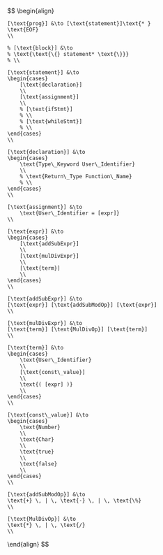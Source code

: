 $$
\begin{align}

    [\text{prog}] &\to [\text{statement}]\text{* }
    \text{EOF}
    \\

    % [\text{block}] &\to
    % \text{\text{\{} statement* \text{\}}}
    % \\

    [\text{statement}] &\to
    \begin{cases}
        [\text{declaration}]
        \\
        [\text{assignment}]
        \\
        % [\text{ifStmt}]
        % \\
        % [\text{whileStmt}]
        % \\
    \end{cases}
    \\

    [\text{declaration}] &\to
    \begin{cases}
        \text{Type\_Keyword User\_Identifier}
        \\
        % \text{Return\_Type Function\_Name}
        % \\
    \end{cases}
    \\

    [\text{assignment}] &\to
        \text{User\_Identifier = [expr]}
    \\

    [\text{expr}] &\to
    \begin{cases}
        [\text{addSubExpr}]
        \\
        [\text{mulDivExpr}]
        \\
        [\text{term}]
        \\
    \end{cases}
    \\

    [\text{addSubExpr}] &\to
    [\text{expr}] [\text{addSubModOp}] [\text{expr}]
    \\

    [\text{mulDivExpr}] &\to
    [\text{term}] [\text{MulDivOp}] [\text{term}]
    \\

    [\text{term}] &\to
    \begin{cases}
        \text{User\_Identifier}
        \\
        [\text{const\_value}]
        \\
        \text{( [expr] )}
        \\
    \end{cases}
    \\

    [\text{const\_value}] &\to
    \begin{cases}
        \text{Number}
        \\
        \text{Char}
        \\
        \text{true}
        \\
        \text{false}
        \\
    \end{cases}
    \\

    [\text{addSubModOp}] &\to
    \text{+} \, | \, \text{-} \, | \, \text{\%}
    \\
    
    [\text{MulDivOp}] &\to
    \text{*} \, | \, \text{/}
    \\

\end{align}
$$
